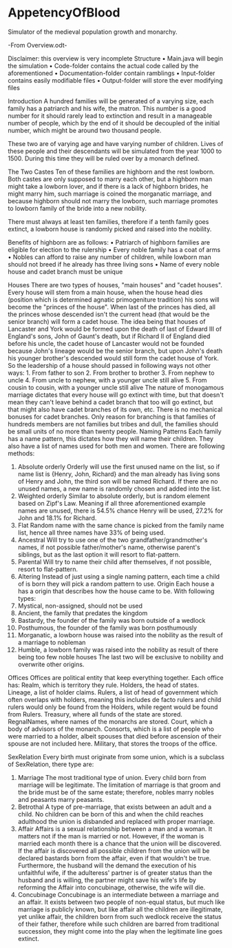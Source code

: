 # AppetencyOfBlood
Simulator of the medieval population growth and monarchy.

-From Overview.odt-

Disclaimer: this overview is very incomplete
Structure
    • Main.java will begin the simulation
    • Code-folder contains the actual code called by the aforementioned
    • Documentation-folder contain ramblings
    • Input-folder contains easily modifiable files
    • Output-folder will store the ever modifying files
      
Introduction
A hundred families will be generated of a varying size, each family has a patriarch and his wife, the matron. This number is a good number for it should rarely lead to extinction and result in a manageable number of people, which by the end of it should be decoupled of the initial number, which might be around two thousand people.

These two are of varying age and have varying number of children. Lives of these people and their descendants will be simulated from the year 1000 to 1500. During this time they will be ruled over by a monarch defined.

The Two Castes
Ten of these families are highborn and the rest lowborn. Both castes are only supposed to marry each other, but a highborn man might take a lowborn lover, and if there is a lack of highborn brides, he might marry him, such marriage is coined the morganatic marriage, and because highborn should not marry the lowborn, such marriage promotes to lowborn family of the bride into a new nobility. 

There must always at least ten families, therefore if a tenth family goes extinct, a lowborn house is randomly picked and raised into the nobility.

Benefits of highborn are as follows:
    • Patriarch of highborn families are eligible for election to the rulership
    • Every noble family has a coat of arms
    • Nobles can afford to raise any number of children, while lowborn man should not breed if he already has three living sons
    • Name of every noble house and cadet branch must be unique

Houses
There are two types of houses, "main houses" and "cadet houses". Every house will stem from a main house, when the house head dies (position which is determined agnatic primogeniture tradition) his sons will become the "princes of the house". When last of the princes has died, all the princes whose descended isn't the current head (that would be the senior branch) will form a cadet house. 
The idea being that houses of Lancaster and York would be formed upon the death of last of Edward III of England's sons, John of Gaunt's death, but if Richard II of England died before his uncle, the cadet house of Lancaster would not be founded because John's lineage would be the senior branch, but upon John's death his younger brother's descended would still form the cadet house of York.
So the leadership of a house should passed in following ways not other ways:
    1. From father to son
    2. From brother to brother
    3. From nephew to uncle
    4. From uncle to nephew, with a younger uncle still alive
    5. From cousin to cousin, with a younger uncle still alive
The nature of monogamous marriage dictates that every house will go extinct with time, but that doesn't mean they can't leave behind a cadet branch that too will go extinct, but that might also have cadet branches of its own, etc.
There is no mechanical bonuses for cadet branches. Only reason for branching is that families of hundreds members are not families but tribes and dull, the families should be small units of no more than twenty people.
Naming Patterns
Each family has a name pattern, this dictates how they will name their children. They also have a list of names used for both men and women. There are following methods:
1. Absolute orderly
Orderly will use the first unused name on the list, so if name list is {Henry, John, Richard} and the man already has living sons of Henry and John, the third son will be named Richard. If there are no unused names, a new name is randomly chosen and added into the list.
2. Weighted orderly
Similar to absolute orderly, but is random element based on Zipf's Law. Meaning if all three aforementioned example names are unused, there is 54.5% chance Henry will be used, 27.2% for John and 18.1% for Richard.
3. Flat
Random name with the same chance is picked from the family name list, hence all three names have 33% of being used.
4. Ancestral
Will try to use one of the two grandfather/grandmother's names, if not possible father/mother's name, otherwise parent's siblings, but as the last option it will resort to flat-pattern.
5. Parental
Will try to name their child after themselves, if not possible, resort to flat-pattern.
6. Altering
Instead of just using a single naming pattern, each time a child of is born they will pick a random pattern to use.
Origin
Each house a has a origin that describes how the house came to be. With following types:
0. Mystical, non-assigned, should not be used
1. Ancient, the family that predates the kingdom
2. Bastardy, the founder of the family was born outside of a wedlock
3. Posthumous, the founder of the family was born posthumously
4. Morganatic, a lowborn house was raised into the nobility as the result of a marriage to nobleman
5. Humble, a lowborn family was raised into the nobility as result of there being too few noble houses
The last two will be exclusive to nobility and overwrite other origins.

Offices
Offices are political entity that keep everything together. Each office has:
Realm, which is territory they rule.
Holders, the head of states.
Lineage, a list of holder claims.
Rulers, a list of head of government which often overlaps with holders, meaning this includes de facto rulers and child rulers would only be found from the Holders, while regent would be found from Rulers.
Treasury, where all funds of the state are stored.
RegnalNames, where names of the monarchs are stored.
Court, which a body of advisors of the monarch.
Consorts, which is a list of people who were married to a holder, albeit spouses that died before ascension of their spouse are not included here.
Military, that stores the troops of the office.

SexRelation
Every birth must originate from some union, which is a subclass of SexRelation, there type are:
1. Marriage
The most traditional type of union. Every child born from marriage will be legitimate. The limitation of marriage is that groom and the bride must be of the same estate; therefore, nobles marry nobles and peasants marry peasants.
2. Betrothal <planned>
A type of pre-marriage, that exists between an adult and a child. No children can be born of this and when the child reaches adulthood the union is disbanded and replaced with proper marriage.
3. Affair <planned>
Affairs is a sexual relationship between a man and a woman. It matters not if the man is married or not. However, if the woman is married each month there is a chance that the union will be discovered. If the affair is discovered all possible children from the union will be declared bastards born from the affair, even if that wouldn't be true. Furthermore, the husband will the demand the execution of his unfaithful wife, if the adulteress' partner is of greater status than the husband and is willing, the partner might save his wife's life by reforming the Affair into concubinage, otherwise, the wife will die.
4. Concubinage <planned>
Concubinage is an intermediate between a marriage and an affair. It exists between two people of non-equal status, but much like marriage is publicly known, but like affair all the children are illegitimate, yet unlike affair, the children born from such wedlock receive the status of their father, therefore while such children are barred from traditional succession, they might come into the play when the legitimate line goes extinct.
